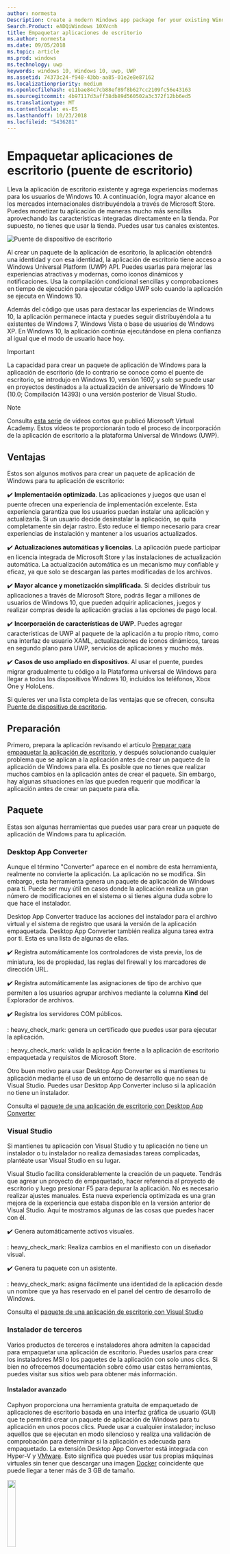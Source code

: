 ```yaml
---
author: normesta
Description: Create a modern Windows app package for your existing Windows Forms, WPF, or Win32 app or game. Add modern experiences for Windows 10 users and simplify deployment and monetization.
Search.Product: eADQiWindows 10XVcnh
title: Empaquetar aplicaciones de escritorio
ms.author: normesta
ms.date: 09/05/2018
ms.topic: article
ms.prod: windows
ms.technology: uwp
keywords: windows 10, Windows 10, uwp, UWP
ms.assetid: 74373c24-f948-43bb-aa85-01e2e8e87162
ms.localizationpriority: medium
ms.openlocfilehash: e11bae84c7cb88ef89f8b627cc2109fc56e43163
ms.sourcegitcommit: 4b97117d3aff38db89d560502a3c372f12bb6ed5
ms.translationtype: MT
ms.contentlocale: es-ES
ms.lasthandoff: 10/23/2018
ms.locfileid: "5436281"
---
```

# <a name="package-desktop-applications-desktop-bridge"></a>Empaquetar aplicaciones de escritorio (puente de escritorio)

Lleva la aplicación de escritorio existente y agrega experiencias modernas para los usuarios de Windows 10. A continuación, logra mayor alcance en los mercados internacionales distribuyéndola a través de Microsoft Store. Puedes monetizar tu aplicación de maneras mucho más sencillas aprovechando las características integradas directamente en la tienda. Por supuesto, no tienes que usar la tienda. Puedes usar tus canales existentes.

![Puente de dispositivo de escritorio](images/desktop-to-uwp/desktop-bridge-4.png)

Al crear un paquete de la aplicación de escritorio, la aplicación obtendrá una identidad y con esa identidad, la aplicación de escritorio tiene acceso a Windows Universal Platform (UWP) API. Puedes usarlas para mejorar las experiencias atractivas y modernas, como iconos dinámicos y notificaciones.  Usa la compilación condicional sencillas y comprobaciones en tiempo de ejecución para ejecutar código UWP solo cuando la aplicación se ejecuta en Windows 10.

Además del código que usas para destacar las experiencias de Windows 10, la aplicación permanece intacta y puedes seguir distribuyéndola a tu existentes de Windows 7, Windows Vista o base de usuarios de Windows XP. En Windows 10, la aplicación continúa ejecutándose en plena confianza al igual que el modo de usuario hace hoy.

>[!IMPORTANT]
>La capacidad para crear un paquete de aplicación de Windows para la aplicación de escritorio (de lo contrario se conoce como el puente de escritorio, se introdujo en Windows 10, versión 1607, y solo se puede usar en proyectos destinados a la actualización de aniversario de Windows 10 (10.0; Compilación 14393) o una versión posterior de Visual Studio.

> [!NOTE]
> Consulta <a href="https://mva.microsoft.com/en-US/training-courses/developers-guide-to-the-desktop-bridge-17373?l=oZG0B1WhD_8406218965/">esta serie</a> de vídeos cortos que publicó Microsoft Virtual Academy. Estos vídeos te proporcionarán todo el proceso de incorporación de la aplicación de escritorio a la plataforma Universal de Windows (UWP).

## <a name="benefits"></a>Ventajas

Estos son algunos motivos para crear un paquete de aplicación de Windows para tu aplicación de escritorio:

:heavy_check_mark: **Implementación optimizada**. Las aplicaciones y juegos que usan el puente ofrecen una experiencia de implementación excelente. Esta experiencia garantiza que los usuarios puedan instalar una aplicación y actualizarla. Si un usuario decide desinstalar la aplicación, se quita completamente sin dejar rastro. Esto reduce el tiempo necesario para crear experiencias de instalación y mantener a los usuarios actualizados.

:heavy_check_mark: **Actualizaciones automáticas y licencias**. La aplicación puede participar en licencia integrada de Microsoft Store y las instalaciones de actualización automática. La actualización automática es un mecanismo muy confiable y eficaz, ya que solo se descargan las partes modificadas de los archivos.

:heavy_check_mark: **Mayor alcance y monetización simplificada**. Si decides distribuir tus aplicaciones a través de Microsoft Store, podrás llegar a millones de usuarios de Windows 10, que pueden adquirir aplicaciones, juegos y realizar compras desde la aplicación gracias a las opciones de pago local.

:heavy_check_mark: **Incorporación de características de UWP**.  Puedes agregar características de UWP al paquete de la aplicación a tu propio ritmo, como una interfaz de usuario XAML, actualizaciones de iconos dinámicos, tareas en segundo plano para UWP, servicios de aplicaciones y mucho más.

:heavy_check_mark: **Casos de uso ampliado en dispositivos**. Al usar el puente, puedes migrar gradualmente tu código a la Plataforma universal de Windows para llegar a todos los dispositivos Windows 10, incluidos los teléfonos, Xbox One y HoloLens.

Si quieres ver una lista completa de las ventajas que se ofrecen, consulta [Puente de dispositivo de escritorio](https://developer.microsoft.com/windows/bridges/desktop).

## <a name="prepare"></a>Preparación

Primero, prepara la aplicación revisando el artículo [Preparar para empaquetar la aplicación de escritorio](desktop-to-uwp-prepare.md), y después solucionando cualquier problema que se aplican a la aplicación antes de crear un paquete de la aplicación de Windows para ella. Es posible que no tienes que realizar muchos cambios en la aplicación antes de crear el paquete. Sin embargo, hay algunas situaciones en las que pueden requerir que modificar la aplicación antes de crear un paquete para ella.

<a id="convert" />

## <a name="package"></a>Paquete

Estas son algunas herramientas que puedes usar para crear un paquete de aplicación de Windows para tu aplicación.

### <a name="desktop-app-converter"></a>Desktop App Converter

Aunque el término "Converter" aparece en el nombre de esta herramienta, realmente no convierte la aplicación. La aplicación no se modifica. Sin embargo, esta herramienta genera un paquete de aplicación de Windows para ti. Puede ser muy útil en casos donde la aplicación realiza un gran número de modificaciones en el sistema o si tienes alguna duda sobre lo que hace el instalador.

Desktop App Converter traduce las acciones del instalador para el archivo virtual y el sistema de registro que usará la versión de la aplicación empaquetada. Desktop App Converter también realiza alguna tarea extra por ti. Esta es una lista de algunas de ellas.

:heavy_check_mark: Registra automáticamente los controladores de vista previa, los de miniatura, los de propiedad, las reglas del firewall y los marcadores de dirección URL.

:heavy_check_mark: Registra automáticamente las asignaciones de tipo de archivo que permiten a los usuarios agrupar archivos mediante la columna **Kind** del Explorador de archivos.

:heavy_check_mark: Registra los servidores COM públicos.

: heavy_check_mark: genera un certificado que puedes usar para ejecutar la aplicación.

: heavy_check_mark: valida la aplicación frente a la aplicación de escritorio empaquetada y requisitos de Microsoft Store.

Otro buen motivo para usar Desktop App Converter es si mantienes tu aplicación mediante el uso de un entorno de desarrollo que no sean de Visual Studio. Puedes usar Desktop App Converter incluso si la aplicación no tiene un instalador.

Consulta el [paquete de una aplicación de escritorio con Desktop App Converter](desktop-to-uwp-run-desktop-app-converter.md)

### <a name="visual-studio"></a>Visual Studio

Si mantienes tu aplicación con Visual Studio y tu aplicación no tiene un instalador o tu instalador no realiza demasiadas tareas complicadas, plantéate usar Visual Studio en su lugar.

Visual Studio facilita considerablemente la creación de un paquete. Tendrás que agrear un proyecto de empaquetado, hacer referencia al proyecto de escritorio y luego presionar F5 para depurar la aplicación. No es necesario realizar ajustes manuales. Esta nueva experiencia optimizada es una gran mejora de la experiencia que estaba disponible en la versión anterior de Visual Studio. Aquí te mostramos algunas de las cosas que puedes hacer con él.

:heavy_check_mark: Genera automáticamente activos visuales.

: heavy_check_mark: Realiza cambios en el manifiesto con un diseñador visual.

:heavy_check_mark: Genera tu paquete con un asistente.

: heavy_check_mark: asigna fácilmente una identidad de la aplicación desde un nombre que ya has reservado en el panel del centro de desarrollo de Windows.

Consulta el [paquete de una aplicación de escritorio con Visual Studio](desktop-to-uwp-packaging-dot-net.md)

### <a name="third-party-installer"></a>Instalador de terceros

 Varios productos de terceros e instaladores ahora admiten la capacidad para empaquetar una aplicación de escritorio. Puedes usarlos para crear los instaladores MSI o los paquetes de la aplicación con solo unos clics. Si bien no ofrecemos documentación sobre cómo usar estas herramientas, puedes visitar sus sitios web para obtener más información.

#### <a name="advanced-installer"></a>Instalador avanzado

Caphyon proporciona una herramienta gratuita de empaquetado de aplicaciones de escritorio basada en una interfaz gráfica de usuario (GUI) que te permitirá crear un paquete de aplicación de Windows para tu aplicación en unos pocos clics. Puede usar a cualquier instalador; incluso aquellos que se ejecutan en modo silencioso y realiza una validación de comprobación para determinar si la aplicación es adecuada para empaquetado.
La extensión Desktop App Converter está integrada con Hyper-V y [VMware](http://www.vmware.com/). Esto significa que puedes usar tus propias máquinas virtuales sin tener que descargar una imagen [Docker](https://docs.docker.com/) coincidente que puede llegar a tener más de 3 GB de tamaño.

<img width="20%" src="images/desktop-to-uwp/Advanced_Installer_Vertical.png">

Puedes usar el [Instalador avanzado](http://www.advancedinstaller.com/) para generar MSI y [paquetes de aplicación de Windows](http://www.advancedinstaller.com/uwp-app-package.html) a partir de proyectos existentes. De igual manera, también puedes usar el Instalador avanzado para importar los paquetes de aplicación de Windows que hayas creado mediante Microsoft Desktop App Converter. Una vez importados, puedes mantenerlos mediante herramientas visuales diseñadas específicamente para aplicaciones para UWP.

Del mismo modo, el Instalador avanzado también te proporciona una extensión de Visual Studio 2017 y 2015 que puedes usar para [compilar y depurar aplicaciones de Puente de dispositivo de escritorio](http://www.advancedinstaller.com/debug-desktop-bridge-apps.html).

Consulta este [vídeo](https://www.youtube.com/watch?v=cmLKgn04Vfg&feature=youtu.be) para ver una introducción rápida.

> [!TIP]
> Asegúrate de echar un vistazo a la edición publicada recientemente [Edición exprés para instaladores avanzados](https://www.advancedinstaller.com/express-edition.html).

#### <a name="cloudhouse-compatibility-containers"></a>Contenedores de compatibilidad con Cloudhouse

Para los clientes empresariales que tienen aplicaciones de línea de negocio que son incompatibles con Windows 10 y Windows 10S, los contenedores de compatibilidad de Cloudhouse permiten que las aplicaciones de Windows XP y Windows 7 se ejecuten en Windows 10 y los conviertan para ejecutarse en la Plataforma universal de Windows (UWP) para entregarse a través de Microsoft Store para Empresas o Microsoft Intune sin cambiar el código fuente. Regístrate para obtener una [Evaluación gratuita](http://www.cloudhouse.com/free-trial).

<img width="20%" src="images/desktop-to-uwp/cloudhouse-container-logo.png">

Cloudhouse proporciona un empaquetador automático de línea de empaquetado de aplicaciones empresariales en [Contenedores de compatibilidad](https://docs.cloudhouse.com/37613-overview/266723-compatibility-containers-for-applications) en el sistema operativo en el que las aplicaciones se ejecutan hoy en día (por ejemplo, Windows XP) y [prepararlo para la conversión](https://docs.cloudhouse.com/37613-overview/266725-compatibility-containers-for-desktop-bridge?from_search=17883905) a UWP. El contenedor se convierte luego en el nuevo paquete de aplicación de Windows mediante su integración con la herramienta Desktop App Converter de Microsoft.

El empaquetador automático usa instalar y capturar y el análisis en tiempo de ejecución para crear un contenedor para la aplicación que incluye los archivos, el registro, los tiempos de ejecución y las dependencias de la aplicación, así como el motor de redireccionamiento y compatibilidad que permite que la aplicación se ejecute en Windows 10. El contenedor proporciona el aislamiento de la aplicación y su tiempos de ejecución, para que no afecten ni entren en conflicto con otras aplicaciones que se ejecutan en el dispositivo del usuario.

Obtén más información sobre cómo puedes ofrecer aplicaciones empresariales a través de Microsoft Store para Empresas en nuestro [blog de lanzamientos](http://www.cloudhouse.com/resources/release-solution-to-get-any-line-of-business-app-to-uwp).

#### <a name="firegiant"></a>FireGiant

La [extensión FireGiant Appx](https://www.firegiant.com/products/wix-expansion-pack/appx) te permite crear paquetes MSI y paquetes de aplicaciones de Windows al mismo tiempo desde el mismo código fuente de WiX. Cada vez que crees, puedes elegir Windows 10 con un paquete de la aplicación de Windows y las versiones anteriores de Windows con MSI.

<img width="20%" src="images/desktop-to-uwp/FG3rdPartyLogo.png">

La extensión FireGiant Appx usa el análisis estático y la emulación inteligente de tus proyectos WiX para crear paquetes de aplicación de Windows sin la sobrecarga de tiempo de ejecución y espacio en disco de contenedores o máquinas virtuales.

Como la extensión FireGiant Appx no convierte el instalador ejecutándolo, puede mantener el instalador WiX sin necesidad de convertirlo repetidamente a paquetes de aplicación de Windows. Todos los usuarios de diferentes versiones de Windows obtienen las mejoras más recientes y no tienes que preocuparte de que los paquetes de aplicación de MSI y Windows no se sincronicen.

Echa un vistazo a este [vídeo](https://www.youtube.com/watch?v=AFBpdBiAYQE) y ver cómo en un par de líneas de código FireGiant director general Rob Mensching crea una versión de Appx (paquete de la aplicación de Windows) de la herramienta de compresión de 7-Zip de código abierto populares y, a continuación, cómo mejora la aplicación de Windows y paquetes MSI con cambios en el mismo código fuente de WiX.

#### <a name="installaware"></a>InstallAware

Install**Aware**, con un [registro de seguimiento](https://www.installaware.com/press-room.htm) de innovaciones rápidamente compatibles de Microsoft, compilaciones [paquetes de aplicaciones Windows (Puente de dispositivo de escritorio)](https://www.installaware.com/appx-builder.htm), App-V (virtualización de aplicaciones), MSI (Windows Installer) y paquetes EXE (código nativo) desde un único origen.

<img width="20%" src="images/desktop-to-uwp/installaware.png">

Install**Aware** proporciona extensiones de Install**Aware** gratuitas para las versiones 2012-2017 de Visual Studio. Puedes usarlas para crear paquetes de aplicaciones de Windows con un solo clic directamente desde la [barra de herramientas de Visual Studio](https://www.installaware.com/visual-studio-installer-2015.htm).

También puedes importar cualquier instalación, incluso si no tienes el código fuente para ella, usando Package**Aware** (capturas de instalación sin instantáneas), o el Asistente para importación de base de datos (para todos los instaladores de MSI y módulos de combinación MSM). Puedes usar [herramientas de la interfaz gráfica de usuario](https://www.installaware.com/scripting-two-way-integrated-ide.htm) para mantener y mejorar las importaciones, visualmente o mediante la creación de scripts.

Las [opciones de creación de APPX avanzadas](https://www.installaware.com/mhtml5/desktop/appx.htm) te ayudan a tener como objetivo los envíos de Microsoft Store o a producir binarios del paquete de aplicación de Windows con firma para la distribución de transferencia local a los usuarios finales. Incluso puedes compilar paquetes de **WSA**(Windows Server Applications) Installer destinados a las implementaciones en **Nano servidor**, todo ello desde un único origen y con compatibilidad completa con la [automatización de la línea de comandos](https://www.installaware.com/scripting-automation-interface.htm), además de una GUI.

Install**Aware** también [creó en código abierto](https://www.installaware.com/gnu.asp) una **biblioteca de generadores de APPX**, junto con un applet de línea de comandos de ejemplo, bajo la licencia de GNU Affero GPL. Se diseñaron para usarse con plataformas de código abierto como WiX.

#### <a name="installshield"></a>InstallShield

InstallShield proporciona una solución única para desarrollar instaladores MSI y EXE, crear paquetes de Plataforma universal de Windows y aplicación de Windows Server (WSA), y virtualizar aplicaciones con un mínimo de scripting, codificación y rediseño.

<img width="20%" src="images/desktop-to-uwp/InstallShield-logo.jpg">

Examina tu proyecto de InstallShield en cuestión de segundos para ahorrar horas de trabajo de investigación identificando automáticamente los posibles problemas de compatibilidad entre tu aplicación y los paquetes de UWP y WSA.

Prepárate para Microsoft Store y simplifica la experiencia de instalación del software en Windows 10 creando paquetes de aplicación para UWP desde tus proyectos de InstallShield existentes. Compila paquetes tanto de Windows Installer como de aplicación de UWP para admitir los escenarios de implementación que desee de los clientes. Admite implementaciones de Nano Server y Windows Server 2016 compilando paquetes de WSA desde tus proyectos existentes de InstallShield.

Desarrolla tu instalación en módulos para facilitar la implementación y el mantenimiento y, a continuación, combina los componentes y las dependencias en el tiempo de compilación en un único paquete de aplicación para UWP para Microsoft Store. Para la distribución directa fuera de la tienda, agrupa los paquetes de aplicación para UWP y otras dependencias junto con un programa de instalación de la interfaz de usuario Suite o avanzado.

Más información en este [libro electrónico](https://na01.safelinks.protection.outlook.com/?url=https%3A%2F%2Fresources.flexerasoftware.com%2Fweb%2Fpdf%2FeBook-IS-Your-Fast-Track-to-Profit.pdf&data=02%7C01%7Cnormesta%40microsoft.com%7C86b9a00bc8e345c2ac6208d4ba464802%7C72f988bf86f141af91ab2d7cd011db47%7C1%7C1%7C636338258409706554&sdata=IAYNp9nFc8B5ayxwrs%2FQTWowUmOda6p%2Fn%2BjdHea257M%3D&reserved=0).

#### <a name="pace-suite"></a>PACE Suite

[PACE Suite](https://pacesuite.com/) es una herramienta de empaquetado de aplicaciones que puedes usar para llevar tus aplicaciones de escritorio a la Plataforma universal de Windows.

<img width="20%" src="images/desktop-to-uwp/PACE.png">

Con PACE Suite, no necesitas preparar entornos de empaquetado especiales ni instalar componentes de Windows SDK adicionales. PACE Suite puede crear paquetes de aplicación de Windows de forma independiente en tu entorno de empaquetado estándar en Windows 10 o Windows Server 2016. Echa un vistazo a este [ejemplo ilustrado](https://pacesuite.com/convert-exe-to-appx/) para descubrir cómo PACE Suite realiza el empaquetado de un instalador en un paquete de aplicación de Windows.

Además de crear paquetes de aplicación de Windows, también puedes usar PACE Suite para crear paquetes de Windows Installer (MSI), revisiones (MSP), transformaciones (MST) y paquetes App-V. En cuanto a la creación de MSI, PACE Suite ayuda con la administración de actualizaciones, la configuración de permisos, acciones personalizadas, scripts y otros. También puedes publicar tus aplicaciones directamente en System Center Configuration Manager.

Para revisar todas las funcionalidades del empaquetado de aplicaciones, consulta [Características de PACE Suite](https://pacesuite.com/features/).

#### <a name="rad-studio"></a>RAD Studio

Consulta [RAD Studio de Embarcadero](https://www.embarcadero.com/products/rad-studio/windows-10-store-desktop-bridge)

#### <a name="raypack-studio"></a>RayPack Studio

Solución de empaquetado de Raynet, [RayPack Studio](https://raynet.de/Raynet-Products/RayPackStudio), admite la creación de paquetes de aplicaciones de escritorio como uno de los posibles resultados de conversión eficiente y fácil de configurar y reempaquetado framework.

<img width="20%" src="images/desktop-to-uwp/RaynetLogo_v3.png">

Pueden usarse entornos virtuales existentes (Estación de trabajo VMware, Hyper-V) para realizar conversiones automatizadas/en bloque sin configuración de entorno prolongada. Un componente del estudio ([RayQC avanzada](https://raynet.de/Raynet-Products/RayQCad)) es capaz de realizar pruebas de filtrado y compatibilidad de conversión previa para comprobar el software que sea apto para la conversión. Además, los usuarios ya pueden realizar comprobaciones amplias de colisión y compatibilidad con distintas ediciones de Windows 10, incluyendo las actualizaciones de aniversario y Creators.

Además de para la creación de paquetes de software para formato APPX/UWP de Windows 10, RayPack Studio también puede usarse para crear paquetes clásicos de Windows Installer (MSI), revisiones (MSP), transformaciones (MST) y paquetes App-V. Además, esta solución incluye un conjunto de productos y componentes de software para paquetes de software de empresa profesional. Además de los paquetes de software y la virtualización, RayPack Studio considera todas las tareas relacionadas con el empaquetado: comprobaciones de conflictos y compatibilidad de aplicaciones y paquetes de software ([RayQC avanzada](https://raynet.de/Raynet-Products/RayQCad)), evaluación de software ([RayEval](https://raynet.de/Raynet-Products/RayEval)) y control de calidad ([RayQC](https://raynet.de/Raynet-Products/RayQC)).

Combinado con [RayFlow](https://raynet.de/Raynet-Products/RayFlow), el sistema de flujo de trabajo de empresa de Raynet, los usuarios pueden trabajar de forma eficaz en el software a lo largo de todo el ciclo de vida de la aplicación de empresa, desde los pedidos de paquetes y pasando por la evaluación, el análisis, el empaquetado, el aseguramiento de calidad, las pruebas de aceptación de usuario y la implementación. Todos los paquetes y formatos pueden almacenarse e implementarse directamente en SCCM u otras soluciones. El proceso de ciclo de vida de toda la aplicación lo sigue y administra RayFlow. Además, se pueden integrar sistemas de cualquier orden, como ServiceNow. Raynet crea fábricas de empaquetado de software en todo el mundo, con sus herramientas para los proveedores de servicios.

Convéncete tú mismo y consigue la [licencia de prueba gratuita](https://raynet.de/contact?init=license) de RayPack Studio y RayFlow de Raynet . Para obtener más información visita [www.raynet.de](https://raynet.de/home).

**Vínculos relacionados**:

* Raynet: [https://raynet.de/home](https://raynet.de/home)
* RayPack Studio: [https://raynet.de/Raynet-Products/RayPackStudio](https://raynet.de/Raynet-Products/RayPackStudio)
* RayFlow: [https://raynet.de/Raynet-Products/RayFlow](https://raynet.de/Raynet-Products/RayFlow)
* RayEval: [https://raynet.de/Raynet-Products/RayEval](https://raynet.de/Raynet-Products/RayEval)
* RayQC: [https://raynet.de/Raynet-Products/RayQC](https://raynet.de/Raynet-Products/RayQC)
* RayQC Advanced: [https://raynet.de/Raynet-Products/RayQCad](https://raynet.de/Raynet-Products/RayQCad)
* Licencia de prueba gratuita: [https://raynet.de/contact?init=license](https://raynet.de/contact?init=license)

### <a name="manual-packaging"></a>Empaquetado manual

Como la última opción, puedes convertir tu aplicación sin usar alguna de estas herramientas. Si quieres conocer al detalle la conversión, puedes crear un archivo de manifiesto y ejecutar la herramienta **MakeAppx.exe** para crear el paquete de aplicación de Windows.

Consulta [empaquetar una aplicación de escritorio de forma manual](desktop-to-uwp-manual-conversion.md).

## <a name="integrate"></a>Integración

Si la aplicación debe integrar con el sistema (por ejemplo: establecer reglas de firewall), describe estas cuestiones en el manifiesto del paquete de la aplicación y el sistema hará el resto. Para la mayoría de estas tareas, no tendrás que escribir nada de código. Con un poco de XML en el manifiesto, puedes hacer cosas como iniciar un proceso cuando el usuario inicie sesión, integrar la aplicación en el Explorador de archivos y agregar la aplicación una lista de destinos de impresión que aparecen en otras aplicaciones.

Consulta [integrar la aplicación de escritorio empaquetada con Windows 10](desktop-to-uwp-extensions.md).

## <a name="enhance"></a>Mejora

Una vez empaquetada la aplicación, puedes agregarle características tales como iconos dinámicos y notificaciones de inserción. Algunas de estas funcionalidades pueden mejorar considerablemente el nivel de participación de la aplicación y te cuesta muy poco tiempo para agregar. Recuerda que algunas mejoras requieren un poco más código.

Consulta [Mejorar tu aplicación de escritorio para Windows 10](desktop-to-uwp-enhance.md).

## <a name="extend"></a>Ampliación

Algunas experiencias de Windows 10 (por ejemplo, una página de interfaz de usuario habilitada para entrada táctil) deben ejecutarse dentro de un contenedor de aplicación moderna. En general, primero debes determinar si puedes agregar tu experiencia [mejorando](desktop-to-uwp-enhance.md) la aplicación de escritorio existente con las API de UWP. Si tienes que usar un componente de UWP para lograr la experiencia, puede agregar un proyecto de UWP a la solución y usar los servicios de aplicación para la comunicación entre la aplicación de escritorio y el componente UWP.

Consulta [Ampliar tu aplicación de escritorio con componentes de UWP modernos](desktop-to-uwp-extend.md).

## <a name="migrate"></a>Migración

Aunque no hay ninguna herramienta que pueda convertir una aplicación de escritorio en una aplicación para UWP, puedes reutilizar gran parte de tu código existente, lo que disminuirá el coste de la creación de uno. Puedes hacerlo moviendo tanta lógica de negocios como puedas en las bibliotecas .NET Standard 2.0.

El estándar de .NET 2.0 incluye un gran aumento en el número de las API de .NET junto con una corrección de compatibilidad para tus paquetes NuGet favoritos y las bibliotecas de terceros.

Mueve el código a las bibliotecas de .NET Standard y, a continuación, crea una app de la Plataforma universal de Windows (UWP) para tener acceso a todos los dispositivos de Windows 10.

Consulta [Compartir código entre una aplicación de escritorio y una aplicación para UWP](desktop-to-uwp-migrate.md)


## <a name="test"></a>Prueba

Para probar la aplicación en una configuración realista mientras la preparas para su distribución, es mejor firmar la aplicación e instalarla. Consulta [Probar la aplicación](https://docs.microsoft.com/en-us/windows/uwp/porting/desktop-to-uwp-debug#test-your-app).

>[!IMPORTANT]
> Si vas a publicar la aplicación en la Microsoft Store, asegúrate de que la aplicación funciona correctamente en dispositivos que ejecutan Windows 10 en modo S. Este es un requisito de store. Consulta [Probar la aplicación de Windows para Windows 10 en modo S](desktop-to-uwp-test-windows-s.md).

## <a name="validate"></a>Validación

Para que la aplicación tenga posibilidades de publicarse en la Microsoft Store o de obtener la [Certificación de Windows](http://go.microsoft.com/fwlink/p/?LinkID=309666), debes validarla y probarla localmente antes de enviarla para su certificación.

Si estás usando DAC para empaquetar la aplicación, puedes usar el nuevo ``-Verify`` marca para validar el paquete con la aplicación de escritorio empaquetada y requisitos de la tienda. Consulta [Empaquetar una aplicación, firmarla y prepararla para su envío a la Store](desktop-to-uwp-run-desktop-app-converter.md#optional-parameters).

Si estás usando Visual Studio, puedes validar la aplicación desde el Asistente para **Crear paquetes de aplicaciones** . Consulta [Crear un archivo de carga del paquete de aplicación](../packaging/packaging-uwp-apps.md#create-an-app-package-upload-file).

Para ejecutar la herramienta manualmente, consulta [Kit para la certificación de aplicaciones en Windows](../debug-test-perf/windows-app-certification-kit.md).

Para revisar la lista de pruebas que usa la certificación de aplicaciones de Windows para validar la aplicación, consulta [Windows Desktop Bridge app tests (Pruebas de la aplicación del puente de dispositivo escritorio de Windows)](../debug-test-perf/windows-desktop-bridge-app-tests.md).

## <a name="distribute"></a>Distribución

Puedes distribuir la aplicación publicándola en la Microsoft Store o mediante la instalación de prueba en otros sistemas.

Consulte [distribuir una aplicación de escritorio empaquetada](desktop-to-uwp-distribute.md).

## <a name="support-and-feedback"></a>Soporte técnico y comentarios

**Encuentra respuestas a tus preguntas**

¿Tienes alguna pregunta? Pregúntanos en Stack Overflow. Nuestro equipo supervisa estas [etiquetas](http://stackoverflow.com/questions/tagged/project-centennial+or+desktop-bridge). También puedes preguntarnos [aquí](https://social.msdn.microsoft.com/Forums/en-US/home?filter=alltypes&sort=relevancedesc&searchTerm=%5BDesktop%20Converter%5D).

**Enviar comentarios o realizar sugerencias acerca de las características**

Consulta [UserVoice](https://wpdev.uservoice.com/forums/110705-universal-windows-platform/category/161895-desktop-bridge-centennial).

## <a name="in-this-section"></a>En esta sección

| Tema | Descripción |
|-------|-------------|
| [Preparación para empaquetar una aplicación](desktop-to-uwp-prepare.md) | Proporciona una lista de los elementos que hay que revisar antes de empaquetar la aplicación de escritorio. |
| [Empaquetar una aplicación con Desktop App Converter](desktop-to-uwp-run-desktop-app-converter.md) | Muestra cómo ejecutar Desktop App Converter. |
| [Empaquetar una aplicación de escritorio de forma manual](desktop-to-uwp-manual-conversion.md) | Aprende a crear un paquete de la aplicación y un manifiesto manualmente. |
| [Empaquetar una aplicación de escritorio con Visual Studio](desktop-to-uwp-packaging-dot-net.md)| Muestra cómo empaquetar la aplicación de escritorio con Visual Studio. |
| [Integrar la aplicación de escritorio con Windows 10](desktop-to-uwp-extensions.md) | Integrar la aplicación con Windows 10 mediante el uso de las tareas en el archivo de manifiesto de paquete de tu proyecto de empaquetado con descripciones. |
| [Mejorar tu aplicación de escritorio para Windows 10](desktop-to-uwp-enhance.md)| Usa las API de UWP para agregar modernas experiencias que destacan para los usuarios de Windows 10. |
| [API de UWP disponibles para una aplicación de escritorio empaquetada](desktop-to-uwp-supported-api.md) | Consulta qué API de UWP están disponibles para la aplicación de escritorio empaquetada usar. |
| [Ampliar tu aplicación de escritorio con componentes de UWP modernos](desktop-to-uwp-extend.md)| Agrega experiencias avanzadas que deben ejecutarse dentro de un contenedor de aplicación para UWP. Conectar la aplicación de escritorio con el proceso de UWP mediante el uso de servicios de aplicaciones.|
| [Ejecutar, depurar y probar una aplicación de escritorio empaquetada](desktop-to-uwp-debug.md) | Explica las opciones para depurar la aplicación empaquetada. |
| [Distribuir una aplicación de escritorio empaquetada ](desktop-to-uwp-distribute.md) | Consulta cómo distribuir la aplicación convertida a los usuarios.  |
| [Issues(desktop-to-uwp-known-issues.md) conocidos | Enumera los problemas conocidos con el empaquetado de aplicaciones de escritorio. |
